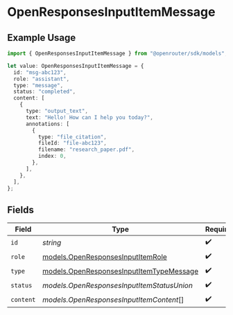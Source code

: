 # OpenResponsesInputItemMessage

## Example Usage

```typescript
import { OpenResponsesInputItemMessage } from "@openrouter/sdk/models";

let value: OpenResponsesInputItemMessage = {
  id: "msg-abc123",
  role: "assistant",
  type: "message",
  status: "completed",
  content: [
    {
      type: "output_text",
      text: "Hello! How can I help you today?",
      annotations: [
        {
          type: "file_citation",
          fileId: "file-abc123",
          filename: "research_paper.pdf",
          index: 0,
        },
      ],
    },
  ],
};
```

## Fields

| Field                                                                                      | Type                                                                                       | Required                                                                                   | Description                                                                                |
| ------------------------------------------------------------------------------------------ | ------------------------------------------------------------------------------------------ | ------------------------------------------------------------------------------------------ | ------------------------------------------------------------------------------------------ |
| `id`                                                                                       | *string*                                                                                   | :heavy_check_mark:                                                                         | N/A                                                                                        |
| `role`                                                                                     | [models.OpenResponsesInputItemRole](../models/openresponsesinputitemrole.md)               | :heavy_check_mark:                                                                         | N/A                                                                                        |
| `type`                                                                                     | [models.OpenResponsesInputItemTypeMessage](../models/openresponsesinputitemtypemessage.md) | :heavy_check_mark:                                                                         | N/A                                                                                        |
| `status`                                                                                   | *models.OpenResponsesInputItemStatusUnion*                                                 | :heavy_check_mark:                                                                         | N/A                                                                                        |
| `content`                                                                                  | *models.OpenResponsesInputItemContent*[]                                                   | :heavy_check_mark:                                                                         | N/A                                                                                        |